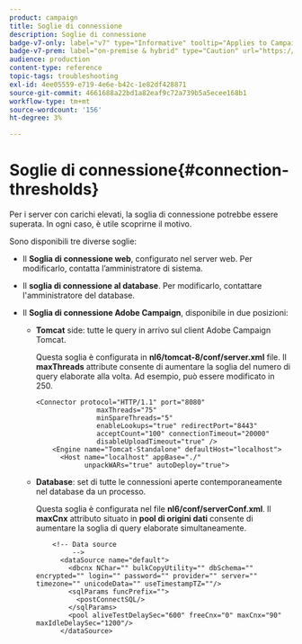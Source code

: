 ```yaml
---
product: campaign
title: Soglie di connessione
description: Soglie di connessione
badge-v7-only: label="v7" type="Informative" tooltip="Applies to Campaign Classic v7 only"
badge-v7-prem: label="on-premise & hybrid" type="Caution" url="https://experienceleague.adobe.com/docs/campaign-classic/using/installing-campaign-classic/architecture-and-hosting-models/hosting-models-lp/hosting-models.html" tooltip="Applies to on-premise and hybrid deployments only"
audience: production
content-type: reference
topic-tags: troubleshooting
exl-id: 4ee05559-e719-4e6e-b42c-1e82df428871
source-git-commit: 4661688a22bd1a82eaf9c72a739b5a5ecee168b1
workflow-type: tm+mt
source-wordcount: '156'
ht-degree: 3%

---
```


# Soglie di connessione{#connection-thresholds}



Per i server con carichi elevati, la soglia di connessione potrebbe essere superata. In ogni caso, è utile scoprirne il motivo.

Sono disponibili tre diverse soglie:

* Il **Soglia di connessione web**, configurato nel server web. Per modificarlo, contatta l’amministratore di sistema.

* Il **soglia di connessione al database**. Per modificarlo, contattare l&#39;amministratore del database.

* Il **Soglia di connessione Adobe Campaign**, disponibile in due posizioni:

   * **Tomcat** side: tutte le query in arrivo sul client Adobe Campaign Tomcat.

      Questa soglia è configurata in **nl6/tomcat-8/conf/server.xml** file. Il **maxThreads** attribute consente di aumentare la soglia del numero di query elaborate alla volta. Ad esempio, può essere modificato in 250.

      ```
      <Connector protocol="HTTP/1.1" port="8080"
                     maxThreads="75"
                     minSpareThreads="5"
                     enableLookups="true" redirectPort="8443"
                     acceptCount="100" connectionTimeout="20000"
                     disableUploadTimeout="true" />
          <Engine name="Tomcat-Standalone" defaultHost="localhost">
            <Host name="localhost" appBase="./"
                  unpackWARs="true" autoDeploy="true">
      ```

   * **Database**: set di tutte le connessioni aperte contemporaneamente nel database da un processo.

      Questa soglia è configurata nel file **nl6/conf/serverConf.xml**. Il **maxCnx** attributo situato in **pool di origini dati** consente di aumentare la soglia di query elaborate simultaneamente.

      ```
          <!-- Data source
               -->
            <dataSource name="default">
              <dbcnx NChar="" bulkCopyUtility="" dbSchema="" encrypted="" login="" password="" provider="" server="" timezone="" unicodeData="" useTimestampTZ=""/>
              <sqlParams funcPrefix="">
                <postConnectSQL/>
              </sqlParams>
              <pool aliveTestDelaySec="600" freeCnx="0" maxCnx="90" maxIdleDelaySec="1200"/>
            </dataSource>
      ```
